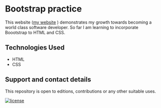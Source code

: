 # Bootstrap practice  
This website ([my website](https://github.com/Susan-Kathoni/Bootstrap-practice.git)
) demonstrates my growth towards becoming a world class software developer. So far I am learning to incorporate Boootstrap to HTML and CSS.

## Technologies Used
- HTML
- CSS
 
            
## Support and contact details     
This repository is open to editions, contributions or any other suitable uses.       
          

[![license](https://img.shields.io/github/license/DAVFoundation/captain-n3m0.svg?style=flat-square)](https://github.com/DAVFoundation/captain-n3m0/blob/master/LICENSE)